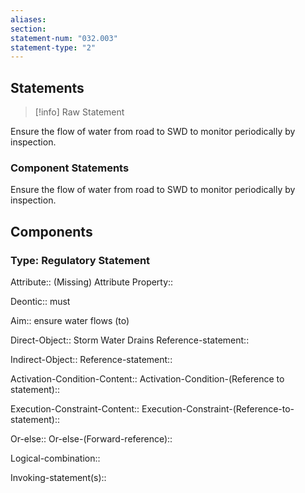 ```yaml
---
aliases: 
section: 
statement-num: "032.003"
statement-type: "2"
---
```

## Statements 
> [!info] Raw Statement
> 
Ensure the flow of water from road to SWD to monitor periodically by inspection.  
> 

### Component Statements

Ensure the flow of water from road to SWD to monitor periodically by inspection.  
## Components
### Type: Regulatory Statement
Attribute:: (Missing)
	Attribute Property::

Deontic:: must

Aim:: ensure water flows (to)

Direct-Object:: Storm Water Drains
	Reference-statement::

Indirect-Object::
	Reference-statement::

Activation-Condition-Content::
	Activation-Condition-(Reference to statement)::

Execution-Constraint-Content::
	Execution-Constraint-(Reference-to-statement)::

Or-else::
	Or-else-(Forward-reference)::

Logical-combination::

Invoking-statement(s)::